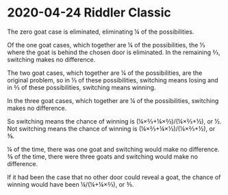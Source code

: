 2020-04-24 Riddler Classic
==========================
The zero goat case is eliminated, eliminating ¼ of the possibilities.

Of the one goat cases, which together are ¼ of the possibilities, the ⅓
where the goat is behind the chosen door is eliminated.  In the remaining
⅔, switching makes no difference.

The two goat cases, which together are ¼ of the possibilities, are the
original problem, so in ⅓ of these possibilities, switching means losing
and in ⅔ of these possibilities, switching means winning.

In the three goat cases, which together are ¼ of the possibilities, switching
makes no difference.

So switching means the chance of winning is (¼×⅔+¼×⅔)/(¼×⅔+½), or ½.
Not switching means the chance of winning is (¼×⅔+¼×⅓)/(¼×⅔+½), or ⅜.

¼ of the time, there was one goat and switching would make no difference.
⅜ of the time, there were three goats and switching would make no difference.

If it had been the case that no other door could reveal a goat, the chance of
winning would have been ¼/(¼+¼×⅔), or ⅗.
